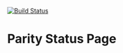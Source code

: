 [![Build Status](https://travis-ci.org/ethcore/parity-dapps-status-rs.svg?branch=master)](https://travis-ci.org/ethcore/parity-dapps-status-rs)
# Parity Status Page
